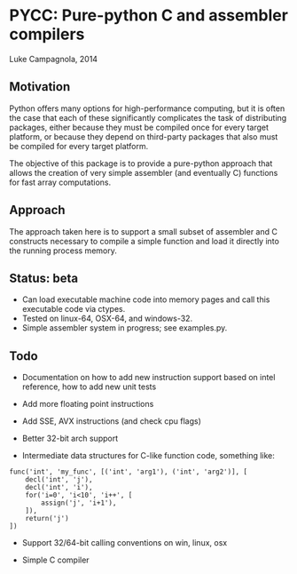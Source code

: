 PYCC: Pure-python C and assembler compilers
===========================================

Luke Campagnola, 2014


Motivation
----------

Python offers many options for high-performance computing,
but it is often the case that each of these significantly complicates
the task of distributing packages, either because they must be compiled
once for every target platform, or because they depend on third-party
packages that also must be compiled for every target platform. 

The objective of this package is to provide a pure-python approach that
allows the creation of very simple assembler (and eventually C) functions
for fast array computations. 


Approach
--------

The approach taken here is to support a small subset of assembler and C
constructs necessary to compile a simple function and load it directly
into the running process memory. 


Status: beta
------------

* Can load executable machine code into memory pages
  and call this executable code via ctypes.
* Tested on linux-64, OSX-64, and windows-32.
* Simple assembler system in progress; see examples.py.


Todo
----

* Documentation on how to add new instruction support based on intel reference, 
  how to add new unit tests

* Add more floating point instructions

* Add SSE, AVX instructions  (and check cpu flags)

* Better 32-bit arch support

* Intermediate data structures for C-like function code, something like:

```
func('int', 'my_func', [('int', 'arg1'), ('int', 'arg2')], [
    decl('int', 'j'),
    decl('int', 'i'),
    for('i=0', 'i<10', 'i++', [
        assign('j', 'i+1'),
    ]),
    return('j')
])
```

* Support 32/64-bit calling conventions on win, linux, osx

* Simple C compiler


